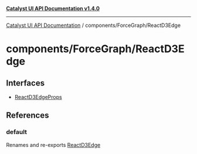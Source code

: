 [**Catalyst UI API Documentation v1.4.0**](../../../README.md)

---

[Catalyst UI API Documentation](../../../README.md) / components/ForceGraph/ReactD3Edge

# components/ForceGraph/ReactD3Edge

## Interfaces

- [ReactD3EdgeProps](interfaces/ReactD3EdgeProps.md)

## References

### default

Renames and re-exports [ReactD3Edge](../variables/ReactD3Edge.md)
